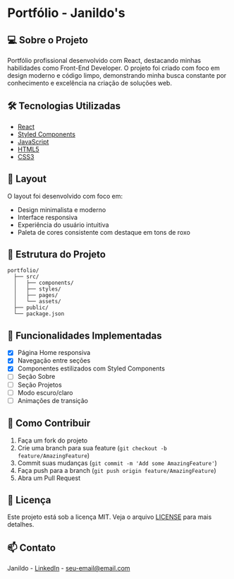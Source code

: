 # Portfólio - Janildo's

## 💻 Sobre o Projeto

Portfólio profissional desenvolvido com React, destacando minhas habilidades como Front-End Developer. O projeto foi criado com foco em design moderno e código limpo, demonstrando minha busca constante por conhecimento e excelência na criação de soluções web.

## 🛠 Tecnologias Utilizadas

- [React](https://reactjs.org/)
- [Styled Components](https://styled-components.com/)
- [JavaScript](https://developer.mozilla.org/en-US/docs/Web/JavaScript)
- [HTML5](https://developer.mozilla.org/en-US/docs/Web/HTML)
- [CSS3](https://developer.mozilla.org/en-US/docs/Web/CSS)

## 🎨 Layout

O layout foi desenvolvido com foco em:
- Design minimalista e moderno
- Interface responsiva
- Experiência do usuário intuitiva
- Paleta de cores consistente com destaque em tons de roxo

## 📁 Estrutura do Projeto

```
portfolio/
  ├── src/
  │   ├── components/
  │   ├── styles/
  │   ├── pages/
  │   └── assets/
  ├── public/
  └── package.json
```

## 🎯 Funcionalidades Implementadas

- [x] Página Home responsiva
- [x] Navegação entre seções
- [x] Componentes estilizados com Styled Components
- [ ] Seção Sobre
- [ ] Seção Projetos
- [ ] Modo escuro/claro
- [ ] Animações de transição

## 🤝 Como Contribuir

1. Faça um fork do projeto
2. Crie uma branch para sua feature (`git checkout -b feature/AmazingFeature`)
3. Commit suas mudanças (`git commit -m 'Add some AmazingFeature'`)
4. Faça push para a branch (`git push origin feature/AmazingFeature`)
5. Abra um Pull Request

## 📝 Licença

Este projeto está sob a licença MIT. Veja o arquivo [LICENSE](LICENSE) para mais detalhes.

## 📫 Contato

Janildo - [LinkedIn](seu-linkedin) - seu-email@email.com
